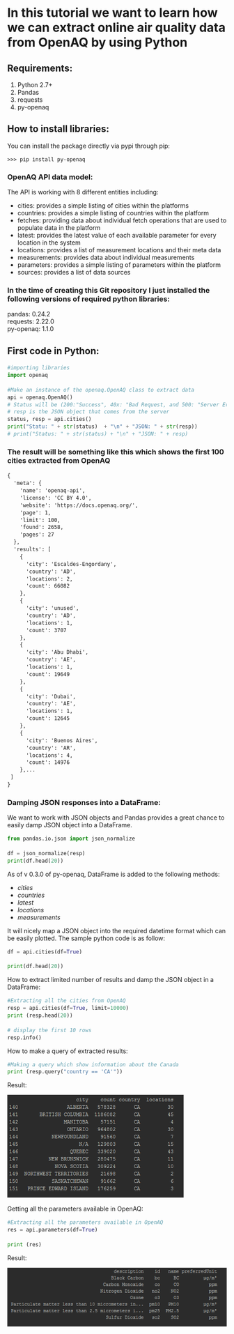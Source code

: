 # In this tutorial we want to learn how we can extract online air quality data from OpenAQ by using Python
## Requirements: 
1. Python 2.7+
2. Pandas
3. requests
4. py-openaq
## How to install libraries: 
You can install the package directly via pypi through pip:
```
>>> pip install py-openaq
```
### OpenAQ API data model: 
The API is working with 8 different entities including:
* cities: provides a simple listing of cities within the platforms
* countries: provides a simple listing of countries within the platform
* fetches: providing data about individual fetch operations that are used to populate data in the platform
* latest: provides the latest value of each available parameter for every location in the system
* locations: provides a list of measurement locations and their meta data
* measurements: provides data about individual measurements
* parameters: provides a simple listing of parameters within the platform
* sources: provides a list of data sources

### In the time of creating this Git repository I just installed the following versions of required python libraries: 
pandas: 0.24.2 </br>
requests: 2.22.0 </br>
py-openaq: 1.1.0 </br>
## First code in Python: 
```Python
#importing libraries
import openaq

#Make an instance of the openaq.OpenAQ class to extract data
api = openaq.OpenAQ()
# Status will be (200:"Success", 40x: "Bad Request, and 500: "Server Error")
# resp is the JSON object that comes from the server 
status, resp = api.cities()
print("Statu: " + str(status)  + "\n" + "JSON: " + str(resp))
# print("Status: " + str(status) + "\n" + "JSON: " + resp)
```
### The result will be something like this which shows the first 100 cities extracted from OpenAQ
```HTML
{
  'meta': {
    'name': 'openaq-api',
    'license': 'CC BY 4.0',
    'website': 'https://docs.openaq.org/',
    'page': 1,
    'limit': 100,
    'found': 2658,
    'pages': 27
  },
  'results': [
    {
      'city': 'Escaldes-Engordany',
      'country': 'AD',
      'locations': 2,
      'count': 66082
    },
    {
      'city': 'unused',
      'country': 'AD',
      'locations': 1,
      'count': 3707
    },
    {
      'city': 'Abu Dhabi',
      'country': 'AE',
      'locations': 1,
      'count': 19649
    },
    {
      'city': 'Dubai',
      'country': 'AE',
      'locations': 1,
      'count': 12645
    },
    {
      'city': 'Buenos Aires',
      'country': 'AR',
      'locations': 4,
      'count': 14976
    },...
 ]
}
```
### Damping JSON responses into a DataFrame:
We want to work with JSON objects and Pandas provides a great chance to easily damp JSON object into a DataFrame. 
```Python
from pandas.io.json import json_normalize

df = json_normalize(resp)
print(df.head(20))
```
As of v 0.3.0 of py-openaq, DataFrame is added to the following methods: 
* *cities*
* *countries*
* *latest*
* *locations*
* *measurements* </br>

It will nicely map a JSON object into the required datetime format which can be easily plotted. The sample python code is as follow: 
```Python
df = api.cities(df=True)

print(df.head(20))
```

How to extract limited number of results and damp the JSON object in a DataFrame:
```Python
#Extracting all the cities from OpenAQ
resp = api.cities(df=True, limit=10000)
print (resp.head(20))

# display the first 10 rows
resp.info()
```
How to make a query of extracted results:
```Python
#Making a query which show information about the Canada
print (resp.query("country == 'CA'"))
```
Result:</br>

![alt text](https://github.com/soroushojagh6633/ETL-Learning/blob/master/img/CA_cities_OpenAQ.PNG "Information of OpenAQ in Canada")

Getting all the parameters available in OpenAQ:
```Python
#Extracting all the parameters available in OpenAQ
res = api.parameters(df=True)

print (res)
```
Result:</br>

![alt text](https://github.com/soroushojagh6633/ETL-Learning/blob/master/img/Parameters_OpenAQ.PNG "Parameters available in OpenAQ")
```Python

```
```Python

```
```Python

```
```Python

```
```Python

```
```Python

```
```Python

```

